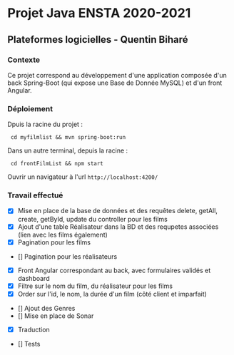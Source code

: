 # Projet Java ENSTA 2020-2021
## Plateformes logicielles - Quentin Biharé

### Contexte

Ce projet correspond au développement d'une application composée d'un back Spring-Boot (qui expose une Base de Donnée MySQL) et d'un front Angular.

### Déploiement

Dpuis la racine du projet :

``` cd myfilmlist && mvn spring-boot:run```

Dans un autre terminal, depuis la racine :

``` cd frontFilmList && npm start```

Ouvrir un navigateur à l'url ```http://localhost:4200/``` 
### Travail effectué 

- [x]  Mise en place de la base de données et des requêtes delete, getAll, create, getById, update du controller pour les films
- [x] Ajout d'une table Réalisateur dans la BD et des requpetes associées (lien avec les films également) 
- [x] Pagination pour les films
- [] Pagination pour les réalisateurs
- [x] Front Angular correspondant au back, avec formulaires validés et dashboard
- [x] Filtre sur le nom du film, du réalisateur pour les films
- [x] Order sur l'id, le nom, la durée d'un film (côté client et imparfait)
- [] Ajout des Genres
- [] Mise en place de Sonar
- [x] Traduction
- [] Tests